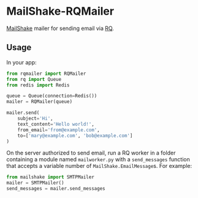 # MailShake-RQMailer

[MailShake](https://github.com/jpscaletti/MailShake) mailer for sending email
via [RQ](http://python-rq.org/).


## Usage

In your app:

```python
from rqmailer import RQMailer
from rq import Queue
from redis import Redis

queue = Queue(connection=Redis())
mailer = RQMailer(queue)

mailer.send(
    subject='Hi',
    text_content='Hello world!',
    from_email='from@example.com',
    to=['mary@example.com', 'bob@example.com']
)
```

On the server authorized to send email, run a RQ worker in a folder containing
a module named `mailworker.py` with a `send_messages` function that accepts a
variable number of `MailShake.EmailMessage`s. For example:

```python
from mailshake import SMTPMailer
mailer = SMTPMailer()
send_messages = mailer.send_messages
```
